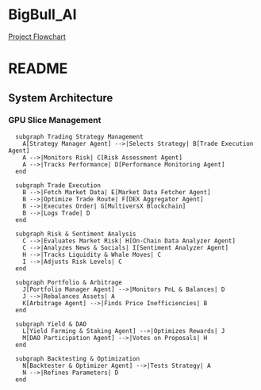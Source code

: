 # BigBull_AI


[Project Flowchart](https://www.mermaidchart.com/app/projects/de08f005-1a1e-4177-9f4c-acbd14803885/diagrams/263f2a60-0834-4b63-b0d1-ebcfbf26c118/version/v0.1/edit)

# README

## System Architecture

### GPU Slice Management
```mermaid
  subgraph Trading Strategy Management
    A[Strategy Manager Agent] -->|Selects Strategy| B[Trade Execution Agent]
    A -->|Monitors Risk| C[Risk Assessment Agent]
    A -->|Tracks Performance| D[Performance Monitoring Agent]
  end

  subgraph Trade Execution
    B -->|Fetch Market Data| E[Market Data Fetcher Agent]
    B -->|Optimize Trade Route| F[DEX Aggregator Agent]
    B -->|Executes Order| G[MultiversX Blockchain]
    B -->|Logs Trade| D
  end

  subgraph Risk & Sentiment Analysis
    C -->|Evaluates Market Risk| H[On-Chain Data Analyzer Agent]
    C -->|Analyzes News & Socials| I[Sentiment Analyzer Agent]
    H -->|Tracks Liquidity & Whale Moves| C
    I -->|Adjusts Risk Levels| C
  end

  subgraph Portfolio & Arbitrage
    J[Portfolio Manager Agent] -->|Monitors PnL & Balances| D
    J -->|Rebalances Assets| A
    K[Arbitrage Agent] -->|Finds Price Inefficiencies| B
  end

  subgraph Yield & DAO
    L[Yield Farming & Staking Agent] -->|Optimizes Rewards| J
    M[DAO Participation Agent] -->|Votes on Proposals| H
  end

  subgraph Backtesting & Optimization
    N[Backtester & Optimizer Agent] -->|Tests Strategy| A
    N -->|Refines Parameters| D
  end

```

